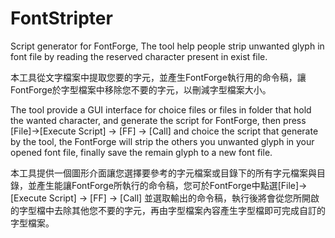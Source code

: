 # FontStripter
Script generator for FontForge, The tool help people strip unwanted glyph in font file by reading the reserved character present in exist file.

本工具從文字檔案中提取您要的字元，並產生FontForge執行用的命令稿，讓FontForge於字型檔案中移除您不要的字元，以刪減字型檔案大小。

The tool provide a GUI interface for choice files or files in folder that hold the wanted character, and generate the script for FontForge, then press [File]->[Execute Script] -> [FF] -> [Call] and choice the script that generate by the tool, the FontForge will strip the others you unwanted glyph in your opened font file, finally save the remain glyph to a new font file.

本工具提供一個圖形介面讓您選擇要參考的字元檔案或目錄下的所有字元檔案與目錄，並產生能讓FontForge所執行的命令稿，您可於FontForge中點選[File]->[Execute Script] -> [FF] -> [Call] 並選取輸出的命令稿，執行後將會從您所開啟的字型檔中去除其他您不要的字元，再由字型檔案內容產生字型檔即可完成自訂的字型檔案。
